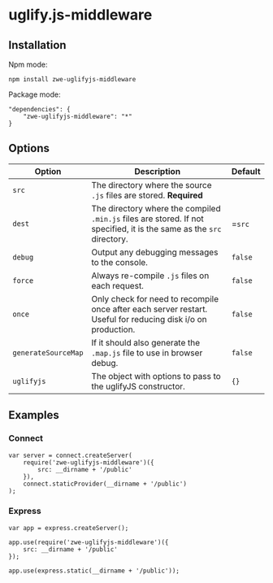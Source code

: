 # uglify.js-middleware

## Installation

Npm mode:

    npm install zwe-uglifyjs-middleware
Package mode:

    "dependencies": {
        "zwe-uglifyjs-middleware": "*"
    }

## Options

<table>
    <thead>
        <tr>
            <th>Option</th>
            <th>Description</th>
            <th>Default</th>
        </tr>
    </thead>
    <tbody>
        <tr>
            <td><code>src</code></td>
            <td>The directory where the source <code>.js</code> files are stored. <strong>Required</strong></td>
            <td></td>
        </tr>
        <tr>
            <td><code>dest</code></td>
            <td>The directory where the compiled <code>.min.js</code> files are stored. If not specified, it is the same as the <code>src</code> directory.</td>
            <td>=<code>src</code></td>
        </tr>
        <tr>
            <td><code>debug</code></td>
            <td>Output any debugging messages to the console.</td>
            <td><code>false</code></td>
        </tr>
        <tr>
            <td><code>force</code></td>
            <td>Always re-compile <code>.js</code> files on each request.</td>
            <td><code>false</code></td>
        </tr>
        <tr>
            <td><code>once</code></td>
            <td>Only check for need to recompile once after each server restart. Useful for reducing disk i/o on production.</td>
            <td><code>false</code></td>
        </tr>
        <tr>
            <td><code>generateSourceMap</code></td>
            <td>If it should also generate the <code>.map.js</code> file to use in browser debug.</td>
            <td><code>false</code></td>
        </tr>
        <tr>
            <td><code>uglifyjs</code></td>
            <td>The object with options to pass to the uglifyJS constructor.</td>
            <td><code>{}</code></td>
        </tr>
    </tbody>
</table>

## Examples

### Connect

    var server = connect.createServer(
        require('zwe-uglifyjs-middleware')({
            src: __dirname + '/public'
        }),
        connect.staticProvider(__dirname + '/public')
    );

### Express

    var app = express.createServer();

    app.use(require('zwe-uglifyjs-middleware')({
        src: __dirname + '/public'
    });

    app.use(express.static(__dirname + '/public'));
